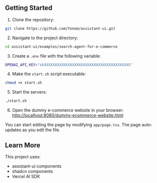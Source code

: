 ## Getting Started

1. Clone the repository:
```sh
git clone https://github.com/Yonom/assistant-ui.git
```

2. Navigate to the project directory:
```sh
cd assistant-ui/examples/search-agent-for-e-commerce
```

3. Create a `.env` file with the following variable:
```sh
OPENAI_API_KEY="skXXXXXXXXXXXXXXXXXXXXXXXXXXXXXXXXXXXXXXXX"
```

4. Make the `start.sh` script executable:
```sh
chmod +x start.sh
```

5. Start the servers:
```sh
./start.sh
```

6. Open the dummy e-commerce website in your browser:
[http://localhost:8080/dummy-ecommerce-website.html](http://localhost:8080/dummy-ecommerce-website.html)

You can start editing the page by modifying `app/page.tsx`. The page auto-updates as you edit the file.

## Learn More

This project uses:

- assistant-ui components
- shadcn components
- Vercel AI SDK
